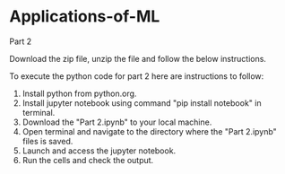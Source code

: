 # Applications-of-ML

Part 2

Download the zip file, unzip the file and follow the below instructions.

To execute the python code for part 2 here are instructions to follow:
1. Install python from python.org.
2. Install jupyter notebook using command "pip install notebook" in terminal.
3. Download the "Part 2.ipynb" to your local machine.
4. Open terminal and navigate to the directory where the "Part 2.ipynb" files is saved.
5. Launch and access the jupyter notebook.
6. Run the cells and check the output.
